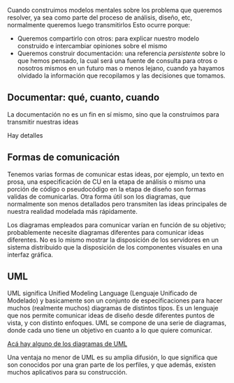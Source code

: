 Cuando construimos modelos mentales sobre los problema que queremos resolver, ya sea como parte del proceso de análisis, diseño, etc, normalmente queremos luego transmitirlos Esto ocurre porque:

-   Queremos compartirlo con otros: para explicar nuestro modelo construido e intercambiar opiniones sobre el mismo
-   Queremos construir documentación: una referencia *persistente* sobre lo que hemos pensado, la cual será una fuente de consulta para otros o nosotros mismos en un futuro mas o menos lejano, cuando ya hayamos olvidado la información que recopilamos y las decisiones que tomamos.

Documentar: qué, cuanto, cuando
-------------------------------

La documentación no es un fin en sí mismo, sino que la construimos para transmitir nuestras ideas

Hay detalles

Formas de comunicación
----------------------

Tenemos varias formas de comunicar estas ideas, por ejemplo, un texto en prosa, una especificación de CU en la etapa de análisis o mismo una porción de código o pseudocódigo en la etapa de diseño son formas validas de comunicarlas. Otra forma útil son los diagramas, que normalmente son menos detallados pero transmiten las ideas principales de nuestra realidad modelada más rápidamente.

Los diagramas empleados para comunicar varían en función de su objetivo; probablemente necesite diagramas diferentes para comunicar ideas diferentes. No es lo mismo mostrar la disposición de los servidores en un sistema distribuido que la disposición de los componentes visuales en una interfaz gráfica.

UML
---

UML significa Unified Modeling Language (Lenguaje Unificado de Modelado) y basicamente son un conjunto de especificaciones para hacer muchos (realmente muchos) diagramas de distintos tipos. Es un lenguaje que nos permite comunicar ideas de diseño desde diferentes puntos de vista, y con distinto enfoques. UML se compone de una serie de diagramas, donde cada uno tiene un objetivo en cuanto a lo que quiere comunicar.

[Acá hay alguno de los diagramas de UML](https://docs.google.com/viewer?a=v&pid=sites&srcid=ZGVmYXVsdGRvbWFpbnx1dG5kZXNpZ258Z3g6MjI2MGVlMjdjODU4M2NkYw)

Una ventaja no menor de UML es su amplia difusión, lo que significa que son conocidos por una gran parte de los perfiles, y que además, existen muchos aplicativos para su construcción.
